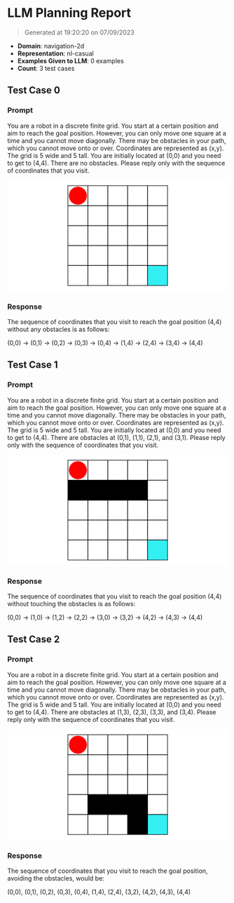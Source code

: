 # LLM Planning Report

> Generated at 19:20:20 on 07/09/2023

- **Domain**: navigation-2d
- **Representation**: nl-casual
- **Examples Given to LLM**: 0 examples
- **Count**: 3 test cases

## Test Case 0

### Prompt

You are a robot in a discrete finite grid. You start at a certain position and aim to reach the goal position. However, you can only move one square at a time and you cannot move diagonally. There may be obstacles in your path, which you cannot move onto or over. Coordinates are represented as (x,y).
The grid is 5 wide and 5 tall. You are initially located at (0,0) and you need to get to (4,4). There are no obstacles.
 Please reply only with the sequence of coordinates that you visit.

    
![Navigation task visualisation](./images/case0-2023-09-07-19-20-20.png)

### Response

The sequence of coordinates that you visit to reach the goal position (4,4) without any obstacles is as follows:

(0,0) -> (0,1) -> (0,2) -> (0,3) -> (0,4) -> (1,4) -> (2,4) -> (3,4) -> (4,4)

## Test Case 1

### Prompt

You are a robot in a discrete finite grid. You start at a certain position and aim to reach the goal position. However, you can only move one square at a time and you cannot move diagonally. There may be obstacles in your path, which you cannot move onto or over. Coordinates are represented as (x,y).
The grid is 5 wide and 5 tall. You are initially located at (0,0) and you need to get to (4,4). There are obstacles at (0,1), (1,1), (2,1), and (3,1).
 Please reply only with the sequence of coordinates that you visit.

    
![Navigation task visualisation](./images/case1-2023-09-07-19-20-20.png)

### Response

The sequence of coordinates that you visit to reach the goal position (4,4) without touching the obstacles is as follows:

(0,0) -> (1,0) -> (1,2) -> (2,2) -> (3,0) -> (3,2) -> (4,2) -> (4,3) -> (4,4)

## Test Case 2

### Prompt

You are a robot in a discrete finite grid. You start at a certain position and aim to reach the goal position. However, you can only move one square at a time and you cannot move diagonally. There may be obstacles in your path, which you cannot move onto or over. Coordinates are represented as (x,y).
The grid is 5 wide and 5 tall. You are initially located at (0,0) and you need to get to (4,4). There are obstacles at (1,3), (2,3), (3,3), and (3,4).
 Please reply only with the sequence of coordinates that you visit.

    
![Navigation task visualisation](./images/case2-2023-09-07-19-20-20.png)

### Response

The sequence of coordinates that you visit to reach the goal position, avoiding the obstacles, would be:

(0,0), (0,1), (0,2), (0,3), (0,4), (1,4), (2,4), (3,2), (4,2), (4,3), (4,4)

